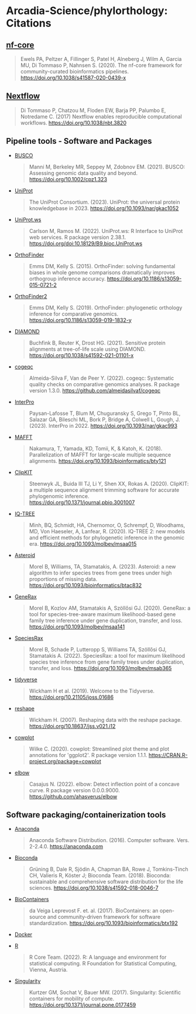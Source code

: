 # Arcadia-Science/phylorthology: Citations

## [nf-core](https://doi.org/10.1038/s41587-020-0439-x)

> Ewels PA, Peltzer A, Fillinger S, Patel H, Alneberg J, Wilm A, Garcia MU, Di Tommaso P, Nahnsen S. (2020). The nf-core framework for community-curated bioinformatics pipelines. https://doi.org/10.1038/s41587-020-0439-x

## [Nextflow](https://doi.org/10.1038/nbt.3820)

> Di Tommaso P, Chatzou M, Floden EW, Barja PP, Palumbo E, Notredame C. (2017) Nextflow enables reproducible computational workflows. https://doi.org/10.1038/nbt.3820

## Pipeline tools - Software and Packages

- [BUSCO](https://doi.org/10.1002/cpz1.323)
  > Manni M, Berkeley MR, Seppey M, Zdobnov EM. (2021). BUSCO: Assessing genomic data quality and beyond. https://doi.org/10.1002/cpz1.323

- [UniProt](https://doi.org/10.1093/nar/gkac1052)
  > The UniProt Consortium. (2023). UniProt: the universal protein knowledgebase in 2023. https://doi.org/10.1093/nar/gkac1052

- [UniProt.ws](https://doi.org/doi:10.18129/B9.bioc.UniProt.ws)
  > Carlson M, Ramos M. (2022). UniProt.ws: R Interface to UniProt web services. R package version 2.38.1. https://doi.org/doi:10.18129/B9.bioc.UniProt.ws

- [OrthoFinder](https://doi.org/10.1186/s13059-015-0721-2)
  > Emms DM, Kelly S. (2015). OrthoFinder: solving fundamental biases in whole genome comparisons dramatically improves orthogroup inference accuracy. https://doi.org/10.1186/s13059-015-0721-2

- [OrthoFinder2](https://doi.org/10.1186/s13059-019-1832-y)
  > Emms DM, Kelly S. (2019). OrthoFinder: phylogenetic orthology inference for comparative genomics. https://doi.org/10.1186/s13059-019-1832-y

- [DIAMOND](https://doi.org/10.1038/s41592-021-01101-x)
  > Buchfink B, Reuter K, Drost HG. (2021). Sensitive protein alignments at tree-of-life scale using DIAMOND. https://doi.org/10.1038/s41592-021-01101-x

- [cogeqc](https://github.com/almeidasilvaf/cogeqc)
  > Almeida-Silva F, Van de Peer Y. (2022). cogeqc: Systematic quality checks on comparative genomics analyses. R package version 1.3.0. https://github.com/almeidasilvaf/cogeqc

- [InterPro](https://doi.org/10.1093/nar/gkac993)
  > Paysan-Lafosse T, Blum M, Chuguransky S, Grego T, Pinto BL, Salazar GA, Bileschi ML, Bork P, Bridge A, Colwell L, Gough, J. (2023). InterPro in 2022. https://doi.org/10.1093/nar/gkac993

- [MAFFT](https://doi.org/10.1093/bioinformatics/bty121)
  > Nakamura, T, Yamada, KD, Tomii, K, & Katoh, K. (2018). Parallelization of MAFFT for large-scale multiple sequence alignments. https://doi.org/10.1093/bioinformatics/bty121

- [ClipKIT](https://doi.org/10.1371/journal.pbio.3001007)
  > Steenwyk JL, Buida III TJ, Li Y, Shen XX, Rokas A. (2020). ClipKIT: a multiple sequence alignment trimming software for accurate phylogenomic inference. https://doi.org/10.1371/journal.pbio.3001007

- [IQ-TREE](https://doi.org/10.1093/molbev/msaa015)
  > Minh, BQ, Schmidt, HA, Chernomor, O, Schrempf, D, Woodhams, MD, Von Haeseler, A, Lanfear, R. (2020). IQ-TREE 2: new models and efficient methods for phylogenetic inference in the genomic era. https://doi.org/10.1093/molbev/msaa015

- [Asteroid](https://doi.org/10.1093/bioinformatics/btac832)
  > Morel B, Williams, TA, Stamatakis, A. (2023). Asteroid: a new algorithm to infer species trees from gene trees under high proportions of missing data. https://doi.org/10.1093/bioinformatics/btac832

- [GeneRax](https://doi.org/10.1093/molbev/msaa141)
  > Morel B, Kozlov AM, Stamatakis A, Szöllősi GJ. (2020). GeneRax: a tool for species-tree-aware maximum likelihood-based gene family tree inference under gene duplication, transfer, and loss. https://doi.org/10.1093/molbev/msaa141

- [SpeciesRax](https://doi.org/10.1093/molbev/msab365)
  > Morel B, Schade P, Lutteropp S, Williams TA, Szöllősi GJ, Stamatakis A. (2022). SpeciesRax: a tool for maximum likelihood species tree inference from gene family trees under duplication, transfer, and loss. https://doi.org/10.1093/molbev/msab365

- [tidyverse](https://doi.org/10.21105/joss.01686)
  > Wickham H et al. (2019). Welcome to the Tidyverse. https://doi.org/10.21105/joss.01686

- [reshape](https://doi.org/10.18637/jss.v021.i12)
  > Wickham H. (2007). Reshaping data with the reshape package. https://doi.org/10.18637/jss.v021.i12

- [cowplot](https://CRAN.R-project.org/package=cowplot)
  > Wilke C. (2020). cowplot: Streamlined plot theme and plot annotations for 'ggplot2'. R package version 1.1.1. https://CRAN.R-project.org/package=cowplot

- [elbow](https://github.com/ahasverus/elbow)
  > Casajus N. (2022). elbow: Detect inflection point of a concave curve. R package version 0.0.0.9000. https://github.com/ahasverus/elbow

## Software packaging/containerization tools

- [Anaconda](https://anaconda.com)

  > Anaconda Software Distribution. (2016). Computer software. Vers. 2-2.4.0. https://anaconda.com

- [Bioconda](https://doi.org/10.1038/s41592-018-0046-7)

  > Grüning B, Dale R, Sjödin A, Chapman BA, Rowe J, Tomkins-Tinch CH, Valieris R, Köster J; Bioconda Team. (2018). Bioconda: sustainable and comprehensive software distribution for the life sciences. https://doi.org/10.1038/s41592-018-0046-7

- [BioContainers](https://doi.org/10.1093/bioinformatics/btx192)

  > da Veiga Leprevost F. et. al. (2017). BioContainers: an open-source and community-driven framework for software standardization. https://doi.org/10.1093/bioinformatics/btx192

- [Docker](https://dl.acm.org/doi/10.5555/2600239.2600241)


- [R](https://www.R-project.org/)

  > R Core Team. (2022). R: A language and environment for statistical computing. R Foundation for Statistical Computing, Vienna, Austria.

- [Singularity](https://doi.org/10.1371/journal.pone.0177459)

  > Kurtzer GM, Sochat V, Bauer MW. (2017). Singularity: Scientific containers for mobility of compute. https://doi.org/10.1371/journal.pone.0177459
